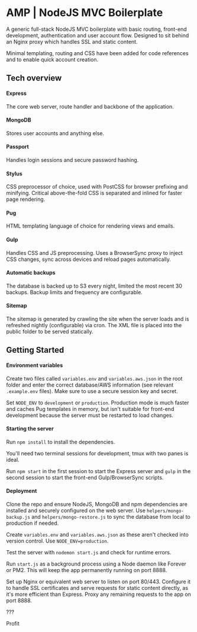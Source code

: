 # AMP | NodeJS MVC Boilerplate
A generic full-stack NodeJS MVC boilerplate with basic routing, front-end development, authentication and user account flow. Designed to sit behind an Nginx proxy which handles SSL and static content.

Minimal templating, routing and CSS have been added for code references and to enable quick account creation.

## Tech overview

#### Express
The core web server, route handler and backbone of the application.

#### MongoDB
Stores user accounts and anything else.

#### Passport
Handles login sessions and secure password hashing.

#### Stylus
CSS preprocessor of choice, used with PostCSS for browser prefixing and minifying. Critical above-the-fold CSS is separated and inlined for faster page rendering.

#### Pug
HTML templating language of choice for rendering views and emails.

#### Gulp
Handles CSS and JS preprocessing. Uses a BrowserSync proxy to inject CSS changes, sync across devices and reload pages automatically.

#### Automatic backups
The database is backed up to S3 every night, limited the most recent 30 backups. Backup limits and frequency are configurable.

#### Sitemap
The sitemap is generated by crawling the site when the server loads and is refreshed nightly (configurable) via cron. The XML file is placed into the public folder to be served statically.


## Getting Started

#### Environment variables
Create two files called `variables.env` and `variables.aws.json` in the root folder and enter the correct database/AWS information (see relevant `.example.env` files). Make sure to use a secure session key and secret.

Set `NODE_ENV` to `development` or `production`. Production mode is much faster and caches Pug templates in memory, but isn't suitable for front-end development because the server must be restarted to load changes.

#### Starting the server
Run `npm install` to install the dependencies.

You'll need two terminal sessions for development, tmux with two panes is ideal.

Run `npm start` in the first session to start the Express server and `gulp` in the second session to start the front-end Gulp/BrowserSync scripts.

#### Deployment
Clone the repo and ensure NodeJS, MongoDB and npm dependencies are installed and securely configured on the web server. Use `helpers/mongo-backup.js` and `helpers/mongo-restore.js` to sync the database from local to production if needed.

Create `variables.env` and `variables.aws.json` as these aren't checked into version control. Use `NODE_ENV=production`.

Test the server with `nodemon start.js` and check for runtime errors.

Run `start.js` as a background process using a Node daemon like Forever or PM2. This will keep the app permanently running on port 8888.

Set up Nginx or equivalent web server to listen on port 80/443. Configure it to handle SSL certificates and serve requests for static content directly, as it's more efficient than Express. Proxy any remaining requests to the app on port 8888.

???

Profit